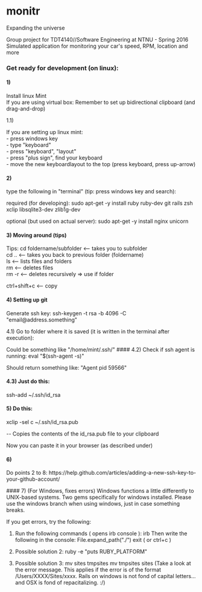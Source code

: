 # monitr
Expanding the universe

Group project for TDT4140//Software Engineering at NTNU - Spring 2016
Simulated application for monitoring your car's speed, RPM, location and more


### Get ready for development (on linux):
#### 1)

<p>Install linux Mint
<br>If you are using virtual box: Remember to set up bidirectional clipboard (and drag-and-drop)</p>

1.1)
<p>
If you are setting up linux mint:<br>
 - press windows key<br>
 - type "keyboard"<br>
 - press "keyboard", "layout"<br>
 - press "plus sign", find your keyboard<br>
 - move the new keyboardlayout to the top (press keyboard, press up-arrow)<br>
 </p>
 
#### 2)
<p>
type the following in "terminal" (tip: press windows key and search):
</p>

<p>
required (for developing): sudo apt-get -y install ruby ruby-dev git rails zsh xclip libsqlite3-dev zlib1g-dev
 </p>

<p>
optional (but used on actual server): sudo apt-get -y install nginx unicorn
 </p>

#### 3) Moving around (tips)

<p>
Tips: cd foldername/subfolder <-- takes you to subfolder<br>
cd .. <-- takes you back to previous folder (foldername)<br>
ls <-- lists files and folders <br>
rm <-- deletes files<br>
rm -r <-- deletes recursively => use if folder
 </p>

<p>
ctrl+shift+c <-- copy
 </p>


#### 4) Setting up git

<p>
Generate ssh key:
ssh-keygen -t rsa -b 4096 -C "email@address.something"
 </p>

<p>
4.1) Go to folder where it is saved (it is written in the terminal after execution):
 </p>
Could be something like "/home/mint/.ssh/"
#### 4.2) Check if ssh agent is running:
eval "$(ssh-agent -s)"

<p>
Should return something like: "Agent pid 59566"
 </p>

#### 4.3) Just do this:
<p>
ssh-add ~/.ssh/id_rsa
 </p>

#### 5) Do this:
<p>
xclip -sel c  ~/.ssh/id_rsa.pub
 </p>
<p>
-- Copies the contents of the id_rsa.pub file to your clipboard
 </p>

<p>
Now you can paste it in your browser (as described under)
 </p>

#### 6)
<p>
Do points 2 to 8: https://help.github.com/articles/adding-a-new-ssh-key-to-your-github-account/
 </p>
#### 7) (For Windows, fixes errors)
Windows functions a little differently to UNIX-based systems.
Two gems specifically for windows installed. 
Please use the windows branch when using windows, just in case something breaks.

If you get errors, try the following:
1. Run the following commands ( opens irb console ):
  irb
Then write the following in the console:
  File.expand_path("./")
  exit ( or ctrl+c ) 

2. Possible solution 2:
 ruby -e "puts RUBY_PLATFORM"
3. Possible solution 3:
 mv sites tmpsites
 mv tmpsites sites
(Take a look at the error message. This applies if the error is of the format /Users/XXXX/Sites/xxxx. Rails on windows is not fond of capital letters... and OSX is fond of repacitalizing. :/)
